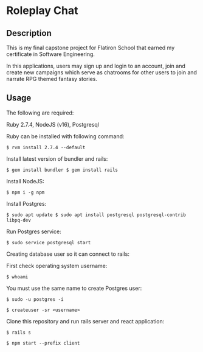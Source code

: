 # Roleplay Chat

## Description

This is my final capstone project for Flatiron School that earned my certificate in Software Engineering.

In this applications, users may sign up and login to an account, join and create new campaigns which serve as chatrooms for other users to join and narrate RPG themed fantasy stories.

## Usage
The following are required:

Ruby 2.7.4, 
NodeJS (v16), 
Postgresql

Ruby can be installed with following command:

```
$ rvm install 2.7.4 --default
```

Install latest version of bundler and rails:

```
$ gem install bundler $ gem install rails
```

Install NodeJS:

```
$ npm i -g npm
```

Install Postgres:

```
$ sudo apt update $ sudo apt install postgresql postgresql-contrib libpq-dev
```

Run Postgres service:

```
$ sudo service postgresql start
```

Creating database user so it can connect to rails:

First check operating system username:

```
$ whoami
```

You must use the same name to create Postgres user:

```
$ sudo -u postgres -i

$ createuser -sr <username>
```

Clone this repository and run rails server and react application:

```
$ rails s

$ npm start --prefix client
```
